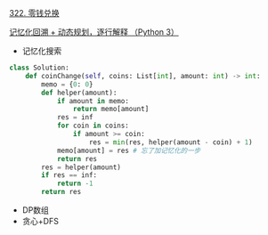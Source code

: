 [322. 零钱兑换](https://leetcode-cn.com/problems/coin-change/)

[记忆化回溯 + 动态规划，逐行解释 （Python 3）](https://leetcode-cn.com/problems/coin-change/solution/ji-yi-hua-hui-su-dong-tai-gui-hua-zhu-xing-jie-shi/)

- 记忆化搜索
```python
class Solution:
    def coinChange(self, coins: List[int], amount: int) -> int:
        memo = {0: 0}
        def helper(amount):
            if amount in memo:
                return memo[amount]
            res = inf
            for coin in coins:
                if amount >= coin:
                    res = min(res, helper(amount - coin) + 1)
            memo[amount] = res # 忘了加记忆化的一步
            return res
        res = helper(amount)
        if res == inf:
            return -1
        return res
```

- DP数组
- 贪心+DFS